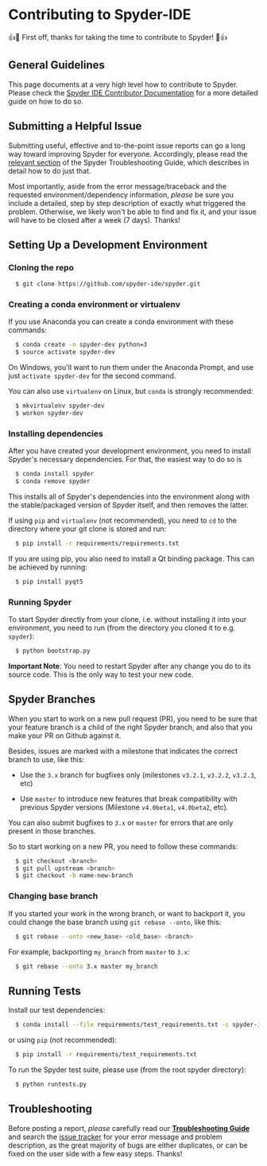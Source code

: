 # Contributing to Spyder-IDE

:+1::tada: First off, thanks for taking the time to contribute to Spyder! :tada::+1:

## General Guidelines

This page documents at a very high level how to contribute to Spyder.
Please check the
[Spyder IDE Contributor Documentation](https://github.com/spyder-ide/spyder/wiki/Contributing-to-Spyder)
for a more detailed guide on how to do so.


## Submitting a Helpful Issue

Submitting useful, effective and to-the-point issue reports can go a long
way toward improving Spyder for everyone. Accordingly, please read the
[relevant section](https://github.com/spyder-ide/spyder/wiki/Troubleshooting-Guide-and-FAQ#calling-for-help-still-have-a-problem)
of the Spyder Troubleshooting Guide, which describes in detail how to do
just that.

Most importantly, aside from the error message/traceback and the requested
environment/dependency information, *please* be sure you include a detailed,
step by step description of exactly what triggered the problem. Otherwise,
we likely won't be able to find and fix it, and your issue will have to be
closed after a week (7 days). Thanks!


## Setting Up a Development Environment


### Cloning the repo

```bash
  $ git clone https://github.com/spyder-ide/spyder.git
```

### Creating a conda environment or virtualenv

If you use Anaconda you can create a conda environment with
these commands:

```bash
  $ conda create -n spyder-dev python=3
  $ source activate spyder-dev
```

On Windows, you'll want to run them under the Anaconda Prompt,
and use just ```activate spyder-dev``` for the second command.

You can also use `virtualenv` on Linux, but `conda` is strongly
recommended:

```bash
  $ mkvirtualenv spyder-dev
  $ workon spyder-dev
```

### Installing dependencies

After you have created your development environment, you need to install
Spyder's necessary dependencies. For that, the easiest way to do so is

```bash
  $ conda install spyder
  $ conda remove spyder
```

This installs all of Spyder's dependencies into the environment along with
the stable/packaged version of Spyder itself, and then removes the latter.

If using `pip` and `virtualenv` (not recommended), you need to `cd` to
the directory where your git clone is stored and run:

```bash
  $ pip install -r requirements/requirements.txt
```

If you are using pip, you also need to install a Qt binding package.
This can be achieved by running:

```bash
  $ pip install pyqt5
```

### Running Spyder

To start Spyder directly from your clone, i.e. without installing it into
your environment, you need to run
(from the directory you cloned it to e.g. `spyder`):

```bash
  $ python bootstrap.py
```

**Important Note**: You need to restart Spyder after any change you do to its
source code. This is the only way to test your new code.

## Spyder Branches

When you start to work on a new pull request (PR), you need to be sure that your
feature branch is a child of the right Spyder branch, and also that you make
your PR on Github against it.

Besides, issues are marked with a milestone that indicates the correct branch
to use, like this:

* Use the `3.x` branch for bugfixes only (milestones `v3.2.1`, `v3.2.2`, `v3.2.3`,
  etc)

* Use `master` to introduce new features that break compatibility with previous
  Spyder versions (Milestone `v4.0beta1`, `v4.0beta2`, etc).


You can also submit bugfixes to `3.x` or `master` for errors that are
only present in those branches.

So to start working on a new PR, you need to follow these commands:

```bash
  $ git checkout <branch>
  $ git pull upstream <branch>
  $ git checkout -b name-new-branch
```

### Changing base branch

If you started your work in the wrong branch, or want to backport it, you could
change the base branch using `git rebase --onto`, like this:

```bash
  $ git rebase --onto <new_base> <old_base> <branch>
```

For example, backporting `my_branch` from `master` to `3.x`:

```bash
  $ git rebase --onto 3.x master my_branch
```

##  Running Tests

Install our test dependencies:

```bash
  $ conda install --file requirements/test_requirements.txt -c spyder-ide
```

or using `pip` (not recommended):
```bash
  $ pip install -r requirements/test_requirements.txt
```

To run the Spyder test suite, please use (from the root spyder directory):
```bash
  $ python runtests.py
```


## Troubleshooting

Before posting a report, *please* carefully read our
**[Troubleshooting Guide](https://github.com/spyder-ide/spyder/wiki/Troubleshooting-Guide-and-FAQ)**
and search the [issue tracker](https://github.com/spyder-ide/spyder/issues)
for your error message and problem description, as the great majority of bugs
are either duplicates, or can be fixed on the user side with a few easy steps.
Thanks!
